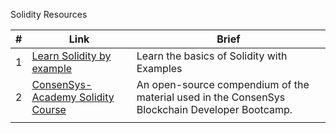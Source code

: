 Solidity Resources

<!-- |index|resource link|brief| -->

| #  |  Link | Brief  |  
|---|---|---|
|  1 | [Learn Solidity by example](https://solidity-by-example.org/) | Learn the basics of Solidity with Examples|  
|  2 | [ConsenSys-Academy Solidity Course](https://github.com/ConsenSys-Academy/Blockchain-Developer-Bootcamp/tree/staging/docs/S03-smart-contracts/M2-solidity) | An open-source compendium of the material used in the ConsenSys Blockchain Developer Bootcamp.|
|   |   |   |   
